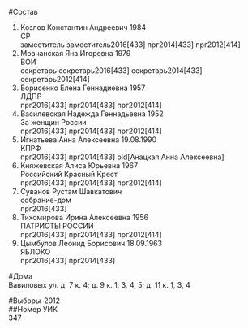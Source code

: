 #Состав  
1. Козлов Константин Андреевич 1984  
    СР  
    заместитель заместитель2016[433] прг2014[433] прг2012[414]  
2. Мовчанская Яна Игоревна 1979  
    ВОИ  
    секретарь секретарь2016[433] секретарь2014[433] секретарь2012[414]  
3. Борисенко Елена Геннадиевна 1957  
    ЛДПР  
    прг2016[433] прг2014[433] прг2012[414]  
4. Василевская Надежда Геннадьевна 1952  
    За женщин России  
    прг2016[433] прг2014[433] прг2012[414]  
5. Игнатьева Анна Алексеевна 19.08.1990  
    КПРФ  
    прг2016[433] прг2014[433] old[Анацкая Анна Алексеевна]  
6. Княжевская Алиса Юрьевна 1967  
    Российский Красный Крест  
    прг2016[433] прг2014[433] прг2012[414]  
7. Суванов Рустам Шавкатович  
    собрание-дом  
    прг2016[433]  
8. Тихомирова Ирина Алексеевна 1956  
    ПАТРИОТЫ РОССИИ  
    прг2016[433] прг2014[433] прг2012[414]  
9. Цымбулов Леонид Борисович 18.09.1963  
    ЯБЛОКО  
    прг2016[433] прг2014[433]  
  
#Дома  
Вавиловых ул. д. 7 к. 4; д. 9 к. 1, 3, 4, 5; д. 11 к. 1, 3, 4  
  
#Выборы-2012  
##Номер УИК  
347  

